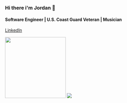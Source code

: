 ### Hi there i'm Jordan 👋

#### Software Engineer | U.S. Coast Guard Veteran | Musician


[LinkedIn](www.linkedin.com/in/jordan-connor-smith)

<img src="https://cdn.shopify.com/s/files/1/2283/6815/collections/Code-Platoon-logo-color2.png?v=1574257183" width="200px" />
<img src="https://www.codewars.com/users/jsmith96/badges/small" />

